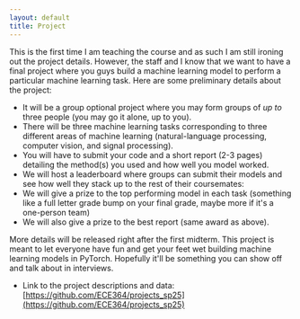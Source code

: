 ```yaml
---
layout: default
title: Project
---
```


This is the first time I am teaching the course and as such I am still ironing out the project details. However, the staff and I know that we want to have a final project where you guys build a machine learning model to perform a particular machine learning task. Here are some preliminary details about the project: 

* It will be a group optional project where you may form groups of *up to* three people (you may go it alone, up to you). 
* There will be three machine learning tasks corresponding to three different areas of machine learning (natural-language processing, computer vision, and signal processing).
* You will have to submit your code and a short report (2-3 pages) detailing the method(s) you used and how well you model worked.  
* We will host a leaderboard where groups can submit their models and see how well they stack up to the rest of their coursemates: 
* We will give a prize to the top performing model in each task (something like a full letter grade bump on your final grade, maybe more if it's a one-person team)
* We will also give a prize to the best report (same award as above).

More details will be released right after the first midterm. This project is meant to let everyone have fun and get your feet wet building machine learning models in PyTorch. Hopefully it'll be something you can show off and talk about in interviews.

* Link to the project descriptions and data: [https://github.com/ECE364/projects_sp25](https://github.com/ECE364/projects_sp25)